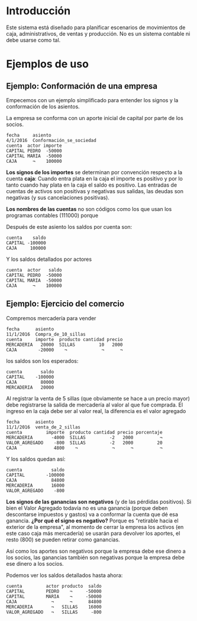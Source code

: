 # Introducción

Este sistema está diseñado para planificar escenarios de movimientos de caja, administrativos, de ventas y producción. 
No es un sistema contable ni debe usarse como tal. 

# Ejemplos de uso

## Ejemplo: Conformación de una empresa

Empecemos con un ejemplo simplificado para entender los signos y la conformación de los asientos. 

La empresa se conforma con un aporte inicial de capital por parte de los socios. 

```asiento
fecha     asiento
4/1/2016  Conformación_se_sociedad
cuenta  actor importe
CAPITAL PEDRO  -50000
CAPITAL MARIA  -50000
CAJA      ¬    100000
```

**Los signos de los importes** se determinan por convención respecto a la cuenta **caja**:
Cuando entra plata en la caja el importe es positivo 
y por lo tanto cuando hay plata en la caja el saldo es positivo. 
Las entradas de cuentas de activos son positivas y negativas sus salidas, 
las deudas son negativas (y sus cancelaciones positivas). 

**Los nombres de las cuentas** no son códigos como los que usan los programas contables (111000)
porque 

Después de este asiento los saldos por cuenta son:

```saldos:cuenta
cuenta    saldo
CAPITAL -100000
CAJA     100000
```

Y los saldos detallados por actores

```saldos:cuenta,actor
cuenta  actor   saldo
CAPITAL PEDRO  -50000
CAPITAL MARIA  -50000
CAJA      ¬    100000
```

## Ejemplo: Ejercicio del comercio

Compremos mercadería para vender

```asiento
fecha      asiento
11/1/2016  Compra_de_10_sillas
cuenta     importe  producto cantidad precio
MERCADERIA   20000  SILLAS         10   2000
CAJA        -20000    ¬             ¬      ¬
```

los saldos son los esperados:

```saldos:cuenta
cuenta       saldo
CAPITAL    -100000
CAJA         80000
MERCADERIA   20000
```

Al registrar la venta de 5 sillas (que obviamente se hace a un precio mayor)
debe registrarse la salida de mercadería al valor al que fue comprada. 
El ingreso en la caja debe ser al valor real, la diferencia es el valor agregado

```asiento
fecha      asiento
11/1/2016  venta_de_2_sillas
cuenta         importe  producto cantidad precio porcentaje
MERCADERIA       -4000  SILLAS         -2   2000          ¬
VALOR_AGREGADO    -800  SILLAS         -2   2000         20
CAJA              4800    ¬             ¬      ¬          ¬
```

Y los saldos quedan así:

```saldos:cuenta
cuenta           saldo
CAPITAL        -100000
CAJA             84800
MERCADERIA       16000
VALOR_AGREGADO    -800
```

**Los signos de las ganancias son negativos** (y de las pérdidas positivos). 
Si bien el Valor Agregado todavía no es una ganancia (porque deben descontarse impuestos y gastos)
va a conformar la cuenta que dé esa ganancia. 
**¿Por qué el signo es negativo?** Porque es "retirable hacia el exterior de la empresa", 
al momento de cerrar la empresa los activos (en este caso caja más mercadería) 
se usarán para devolver los aportes, el resto (800) se pueden retirar como ganancias.

Así como los aportes son negativos porque la empresa debe ese dinero a los socios,
las ganancias también son negativas porque la empresa debe ese dinero a los socios.

Podemos ver los saldos detallados hasta ahora:

```saldos:cuenta,actor,producto
cuenta         actor producto  saldo
CAPITAL        PEDRO    ¬     -50000
CAPITAL        MARIA    ¬     -50000
CAJA             ¬      ¬      84800
MERCADERIA       ¬   SILLAS    16000
VALOR_AGREGADO   ¬   SILLAS     -800
```
